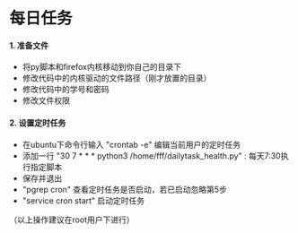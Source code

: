 # 每日任务
#### 1.  准备文件

- 将py脚本和firefox内核移动到你自己的目录下
- 修改代码中的内核驱动的文件路径（刚才放置的目录）
- 修改代码中的学号和密码
- 修改文件权限

#### 2. 设置定时任务

- 在ubuntu下命令行输入  "crontab -e" 编辑当前用户的定时任务
- 添加一行 "30 7 * * * python3 /home/fff/dailytask_health.py" : 每天7:30执行指定脚本
- 保存并退出
- "pgrep cron" 查看定时任务是否启动，若已启动忽略第5步
- "service cron start" 启动定时任务 

（以上操作建议在root用户下进行）

